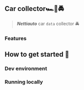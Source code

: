 ## Car collector🏎️🚗🚔

> _**Nettiauto**_ car `data` collector 🚔

### Features

## How to get started 👋

### Dev environment
### Running locally